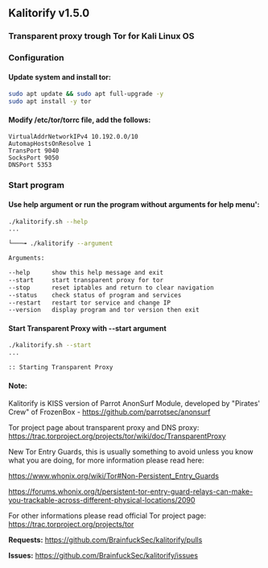 ## Kalitorify v1.5.0

### Transparent proxy trough Tor for Kali Linux OS

 
### Configuration

#### Update system and install tor:
```bash
sudo apt update && sudo apt full-upgrade -y
sudo apt install -y tor
```

#### Modify /etc/tor/torrc file, add the follows:
```
VirtualAddrNetworkIPv4 10.192.0.0/10
AutomapHostsOnResolve 1
TransPort 9040
SocksPort 9050
DNSPort 5353
```



### Start program

#### Use help argument or run the program without arguments for help menu':
```bash
./kalitorify.sh --help
...

└───╼ ./kalitorify --argument

Arguments:

--help      show this help message and exit
--start     start transparent proxy for tor
--stop      reset iptables and return to clear navigation
--status    check status of program and services
--restart   restart tor service and change IP
--version   display program and tor version then exit

```


#### Start Transparent Proxy with --start argument
```bash
./kalitorify.sh --start
...

:: Starting Transparent Proxy

```


 

#### Note:

Kalitorify is KISS version of Parrot AnonSurf Module, developed by "Pirates' Crew" of FrozenBox - https://github.com/parrotsec/anonsurf

Tor project page about transparent proxy and DNS proxy: https://trac.torproject.org/projects/tor/wiki/doc/TransparentProxy

New Tor Entry Guards, this is usually something to avoid unless you know what you are doing, for more information please read here: 

https://www.whonix.org/wiki/Tor#Non-Persistent_Entry_Guards 

https://forums.whonix.org/t/persistent-tor-entry-guard-relays-can-make-you-trackable-across-different-physical-locations/2090




For other informations please read official Tor project page: https://trac.torproject.org/projects/tor 

**Requests:** https://github.com/BrainfuckSec/kalitorify/pulls

**Issues:** https://github.com/BrainfuckSec/kalitorify/issues

